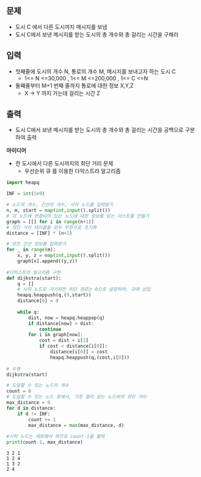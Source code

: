 ## 문제
- 도시 C 에서 다른 도시까지 메시지를 보냄
- 도시 C에서 보낸 메시지를 받는 도시의 총 개수와 총 걸리는 시간을 구해라

## 입력
- 첫째줄에 도시의 개수 N, 통로의 개수 M, 메시지를 보내고자 하는 도시 C
    - 1<= N <=30,000 , 1<= M <=200,000 , 1<= C <=N
- 둘째줄부터 M+1 번째 줄까지 통로에 대한 정보 X,Y,Z
    - X -> Y 까지 가는데 걸리는 시간 Z
    
## 출력
- 도시 C에서 보낸 메시지를 받는 도시의 총 개수와 총 걸리는 시간을 공백으로 구분하여 출력

**아이디어**
- 한 도시에서 다른 도시까지의 최단 거리 문제
    - 우선순위 큐 를 이용한 다익스트라 알고리즘


```python
import heapq

INF = int(1e9)

# 노드의 개수, 간선의 개수, 시작 노드를 입력받기
n, m, start = map(int,input().split())
# 각 노드에 연결되어 있는 노드에 대한 정보를 담는 리스트를 만들기
graph = [[] for i in range(n+1)]
# 최단 거리 테이블을 모두 무한으로 초기화
distance = [INF] * (n+1)

# 모든 간선 정보를 입력받기
for _ in range(m):
    x, y, z = map(int,input().split())
    graph[x].append((y,z))
    
#다익스트라 알고리즘 구현
def dijkstra(start):
    q = []
    # 시작 노드로 가기위한 최단 경로는 0으로 설정하여, 큐에 삽입
    heapq.heappush(q,(0,start))
    distance[0] = 0
    
    while q:
        dist, now = heapq.heappop(q)
        if distance[now] < dist:
            continue
        for i in graph[now]:
            cost = dist + i[1]
            if cost < distance[i[0]]:
                distance[i[0]] = cost
                heapq.heappush(q,(cost,i[0]))
                
# 수행
dijkstra(start)

# 도달할 수 있는 노드의 개수
count = 0
# 도달할 수 잇는 노드 중에서, 가장 멀리 있는 노드와의 최단 거리
max_distance = 0
for d in distance:
    if d != INF:
        count += 1
        max_distance = max(max_distance, d)
        
#시작 노드는 제외해야 하므로 count-1을 출력
print(count-1, max_distance)
```

    3 2 1
    1 2 4
    1 3 2
    2 4
    
